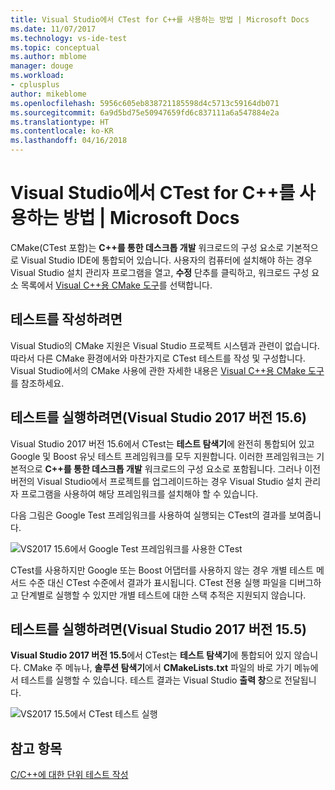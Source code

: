 ```yaml
---
title: Visual Studio에서 CTest for C++를 사용하는 방법 | Microsoft Docs
ms.date: 11/07/2017
ms.technology: vs-ide-test
ms.topic: conceptual
ms.author: mblome
manager: douge
ms.workload:
- cplusplus
author: mikeblome
ms.openlocfilehash: 5956c605eb838721185598d4c5713c59164db071
ms.sourcegitcommit: 6a9d5bd75e50947659fd6c837111a6a547884e2a
ms.translationtype: HT
ms.contentlocale: ko-KR
ms.lasthandoff: 04/16/2018
---
```

# <a name="how-to-use-ctest-for-c-in-visual-studio"></a>Visual Studio에서 CTest for C++를 사용하는 방법 | Microsoft Docs

CMake(CTest 포함)는 **C++를 통한 데스크톱 개발** 워크로드의 구성 요소로 기본적으로 Visual Studio IDE에 통합되어 있습니다. 사용자의 컴퓨터에 설치해야 하는 경우 Visual Studio 설치 관리자 프로그램을 열고, **수정** 단추를 클릭하고, 워크로드 구성 요소 목록에서 [Visual C++용 CMake 도구](/cpp/ide/cmake-tools-for-visual-cpp)를 선택합니다.

## <a name="to-write-tests"></a>테스트를 작성하려면

Visual Studio의 CMake 지원은 Visual Studio 프로젝트 시스템과 관련이 없습니다. 따라서 다른 CMake 환경에서와 마찬가지로 CTest 테스트를 작성 및 구성합니다. Visual Studio에서의 CMake 사용에 관한 자세한 내용은 [Visual C++용 CMake 도구](/cpp/ide/cmake-tools-for-visual-cpp)를 참조하세요.

## <a name="to-run-tests-visual-studio-2017-version-156"></a>테스트를 실행하려면(Visual Studio 2017 버전 15.6)

Visual Studio 2017 버전 15.6에서 CTest는 **테스트 탐색기**에 완전히 통합되어 있고 Google 및 Boost 유닛 테스트 프레임워크를 모두 지원합니다. 이러한 프레임워크는 기본적으로 **C++를 통한 데스크톱 개발** 워크로드의 구성 요소로 포함됩니다. 그러나 이전 버전의 Visual Studio에서 프로젝트를 업그레이드하는 경우 Visual Studio 설치 관리자 프로그램을 사용하여 해당 프레임워크를 설치해야 할 수 있습니다.

다음 그림은 Google Test 프레임워크를 사용하여 실행되는 CTest의 결과를 보여줍니다.

![VS2017 15.6에서 Google Test 프레임워크를 사용한 CTest](media/ctest-test-explorer.png "테스트 탐색기의 CTest 및 Google Test")

CTest를 사용하지만 Google 또는 Boost 어댑터를 사용하지 않는 경우 개별 테스트 메서드 수준 대신 CTest 수준에서 결과가 표시됩니다. CTest 전용 실행 파일을 디버그하고 단계별로 실행할 수 있지만 개별 테스트에 대한 스택 추적은 지원되지 않습니다.

## <a name="to-run-tests-visual-studio-2017-version-155"></a>테스트를 실행하려면(Visual Studio 2017 버전 15.5)

**Visual Studio 2017 버전 15.5**에서 CTest는 **테스트 탐색기**에 통합되어 있지 않습니다. CMake 주 메뉴나, **솔루션 탐색기**에서 **CMakeLists.txt** 파일의 바로 가기 메뉴에서 테스트를 실행할 수 있습니다. 테스트 결과는 Visual Studio **출력 창**으로 전달됩니다.

![VS2017 15.5에서 CTest 테스트 실행](media/cpp-cmake-run-tests.png "15.5에서 CTest 테스트 실행")

## <a name="see-also"></a>참고 항목

[C/C++에 대한 단위 테스트 작성](writing-unit-tests-for-c-cpp.md)